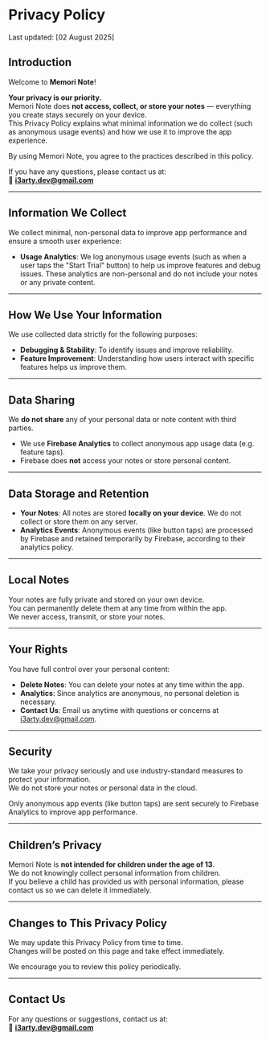 # Privacy Policy
Last updated: [02 August 2025]

## Introduction

Welcome to **Memori Note**! 

**Your privacy is our priority.**  
Memori Note does **not access, collect, or store your notes** — everything you create stays securely on your device.  
This Privacy Policy explains what minimal information we do collect (such as anonymous usage events) and how we use it to improve the app experience.


By using Memori Note, you agree to the practices described in this policy.

If you have any questions, please contact us at:  
📧 **i3arty.dev@gmail.com**

---

## Information We Collect

We collect minimal, non-personal data to improve app performance and ensure a smooth user experience:

- **Usage Analytics**: We log anonymous usage events (such as when a user taps the "Start Trial" button) to help us improve features and debug issues. These analytics are non-personal and do not include your notes or any private content.

---

## How We Use Your Information

We use collected data strictly for the following purposes:

- **Debugging & Stability**: To identify issues and improve reliability.
- **Feature Improvement**: Understanding how users interact with specific features helps us improve them.

---

## Data Sharing

We **do not share** any of your personal data or note content with third parties.

- We use **Firebase Analytics** to collect anonymous app usage data (e.g. feature taps).
- Firebase does **not** access your notes or store personal content.

---

## Data Storage and Retention

- **Your Notes**: All notes are stored **locally on your device**. We do not collect or store them on any server.
- **Analytics Events**: Anonymous events (like button taps) are processed by Firebase and retained temporarily by Firebase, according to their analytics policy.


---

## Local Notes

Your notes are fully private and stored on your own device.  
You can permanently delete them at any time from within the app.  
We never access, transmit, or store your notes.

---

## Your Rights

You have full control over your personal content:

- **Delete Notes**: You can delete your notes at any time within the app.
- **Analytics**: Since analytics are anonymous, no personal deletion is necessary.
- **Contact Us**: Email us anytime with questions or concerns at i3arty.dev@gmail.com.

---

## Security

We take your privacy seriously and use industry-standard measures to protect your information.  
We do not store your notes or personal data in the cloud.

Only anonymous app events (like button taps) are sent securely to Firebase Analytics to improve app performance.

---

## Children’s Privacy

Memori Note is **not intended for children under the age of 13**.  
We do not knowingly collect personal information from children.  
If you believe a child has provided us with personal information, please contact us so we can delete it immediately.

---

## Changes to This Privacy Policy

We may update this Privacy Policy from time to time.  
Changes will be posted on this page and take effect immediately.

We encourage you to review this policy periodically.

---

## Contact Us

For any questions or suggestions, contact us at:  
📧 **i3arty.dev@gmail.com**
